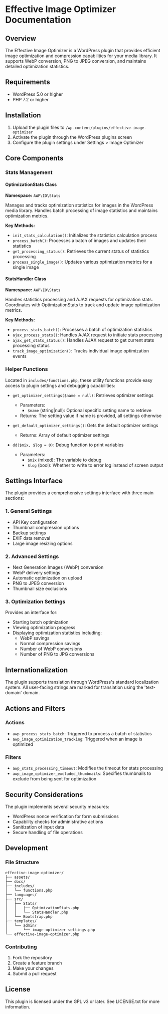 # Effective Image Optimizer Documentation

## Overview
The Effective Image Optimizer is a WordPress plugin that provides efficient image optimization and compression capabilities for your media library. It supports WebP conversion, PNG to JPEG conversion, and maintains detailed optimization statistics.

## Requirements
- WordPress 5.0 or higher
- PHP 7.2 or higher

## Installation
1. Upload the plugin files to `/wp-content/plugins/effective-image-optimizer`
2. Activate the plugin through the WordPress plugins screen
3. Configure the plugin settings under Settings > Image Optimizer

## Core Components

### Stats Management

#### OptimizationStats Class
**Namespace:** `AWP\IO\Stats`

Manages and tracks optimization statistics for images in the WordPress media library. Handles batch processing of image statistics and maintains optimization metrics.

**Key Methods:**
- `init_stats_calculation()`: Initializes the statistics calculation process
- `process_batch()`: Processes a batch of images and updates their statistics
- `get_processing_status()`: Retrieves the current status of statistics processing
- `process_single_image()`: Updates various optimization metrics for a single image

#### StatsHandler Class
**Namespace:** `AWP\IO\Stats`

Handles statistics processing and AJAX requests for optimization stats. Coordinates with OptimizationStats to track and update image optimization metrics.

**Key Methods:**
- `process_stats_batch()`: Processes a batch of optimization statistics
- `ajax_process_stats()`: Handles AJAX request to initiate stats processing
- `ajax_get_stats_status()`: Handles AJAX request to get current stats processing status
- `track_image_optimization()`: Tracks individual image optimization events

### Helper Functions

Located in `includes/functions.php`, these utility functions provide easy access to plugin settings and debugging capabilities:

- `get_optimizer_settings($name = null)`: Retrieves optimizer settings
  - Parameters:
    - `$name` (string|null): Optional specific setting name to retrieve
  - Returns: The setting value if name is provided, all settings otherwise

- `get_default_optimizer_settings()`: Gets the default optimizer settings
  - Returns: Array of default optimizer settings

- `dd($mix, $log = 0)`: Debug function to print variables
  - Parameters:
    - `$mix` (mixed): The variable to debug
    - `$log` (bool): Whether to write to error log instead of screen output

## Settings Interface

The plugin provides a comprehensive settings interface with three main sections:

### 1. General Settings
- API Key configuration
- Thumbnail compression options
- Backup settings
- EXIF data removal
- Large image resizing options

### 2. Advanced Settings
- Next Generation Images (WebP) conversion
- WebP delivery settings
- Automatic optimization on upload
- PNG to JPEG conversion
- Thumbnail size exclusions

### 3. Optimization Settings
Provides an interface for:
- Starting batch optimization
- Viewing optimization progress
- Displaying optimization statistics including:
  - WebP savings
  - Normal compression savings
  - Number of WebP conversions
  - Number of PNG to JPG conversions

## Internationalization

The plugin supports translation through WordPress's standard localization system. All user-facing strings are marked for translation using the 'text-domain' domain.

## Actions and Filters

### Actions
- `awp_process_stats_batch`: Triggered to process a batch of statistics
- `awp_image_optimization_tracking`: Triggered when an image is optimized

### Filters
- `awp_stats_processing_timeout`: Modifies the timeout for stats processing
- `awp_image_optimizer_excluded_thumbnails`: Specifies thumbnails to exclude from being sent for optimization

## Security Considerations

The plugin implements several security measures:
- WordPress nonce verification for form submissions
- Capability checks for administrative actions
- Sanitization of input data
- Secure handling of file operations

## Development

### File Structure
```
effective-image-optimizer/
├── assets/
├── docs/
├── includes/
│   └── functions.php
├── languages/
├── src/
│   ├── Stats/
│   │   ├── OptimizationStats.php
│   │   └── StatsHandler.php
│   └── Bootstrap.php
├── templates/
│   └── admin/
│       └── image-optimizer-settings.php
└── effective-image-optimizer.php
```

### Contributing
1. Fork the repository
2. Create a feature branch
3. Make your changes
4. Submit a pull request

## License
This plugin is licensed under the GPL v3 or later.
See LICENSE.txt for more information.
